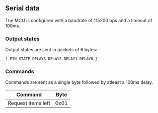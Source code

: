 ## Serial data

The MCU is configured with a baudrate of 115200 bps and a timeout of 100ms.

### Output states
Output states are sent in packets of 6 bytes:

`[ PIN STATE DELAY3 DELAY2 DELAY1 DELAY0 ]`

### Commands
Commands are sent as a single byte followed by atleast a 100ms delay.


Command | Byte
---| --
Request items left | 0x01